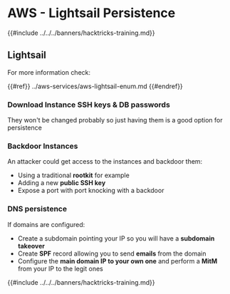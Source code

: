 # AWS - Lightsail Persistence

{{#include ../../../banners/hacktricks-training.md}}

## Lightsail

For more information check:

{{#ref}}
../aws-services/aws-lightsail-enum.md
{{#endref}}

### Download Instance SSH keys & DB passwords

They won't be changed probably so just having them is a good option for persistence

### Backdoor Instances

An attacker could get access to the instances and backdoor them:

- Using a traditional **rootkit** for example
- Adding a new **public SSH key**
- Expose a port with port knocking with a backdoor

### DNS persistence

If domains are configured:

- Create a subdomain pointing your IP so you will have a **subdomain takeover**
- Create **SPF** record allowing you to send **emails** from the domain
- Configure the **main domain IP to your own one** and perform a **MitM** from your IP to the legit ones

{{#include ../../../banners/hacktricks-training.md}}




